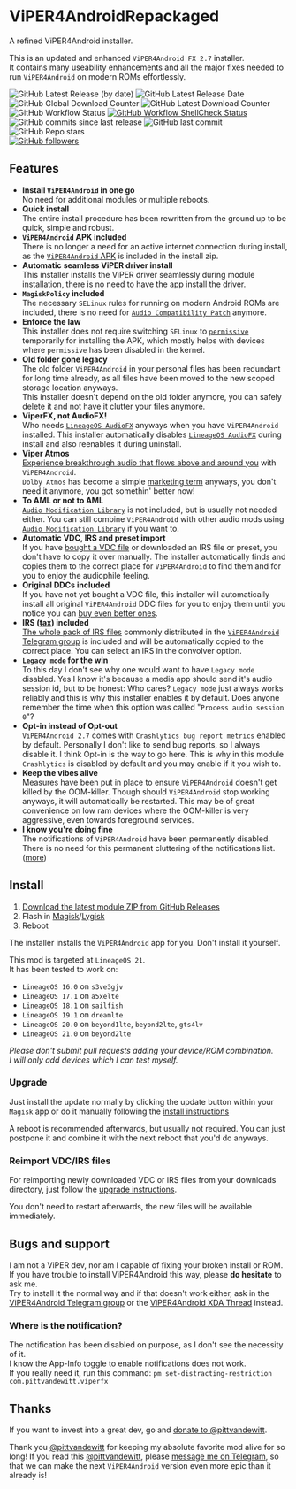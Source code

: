 # ViPER4AndroidRepackaged
A refined ViPER4Android installer.

This is an updated and enhanced `ViPER4Android FX 2.7` installer. \
It contains many useability enhancements and all the major fixes needed to run `ViPER4Android` on modern ROMs effortlessly.

![GitHub Latest Release (by date)](https://img.shields.io/github/v/release/programminghoch10/ViPER4AndroidRepackaged?label=latest&logo=github&display_name=release)
![GitHub Latest Release Date](https://img.shields.io/github/release-date/programminghoch10/ViPER4AndroidRepackaged?logo=github) \
![GitHub Global Download Counter](https://img.shields.io/github/downloads/programminghoch10/Viper4AndroidRepackaged/total?logo=github)
![GitHub Latest Download Counter](https://img.shields.io/github/downloads/programminghoch10/Viper4AndroidRepackaged/latest/total?logo=github) \
![GitHub Workflow Status](https://img.shields.io/github/actions/workflow/status/programminghoch10/ViPER4AndroidRepackaged/build.yml?logo=github%20actions&logoColor=white)
[![GitHub Workflow ShellCheck Status](https://img.shields.io/github/actions/workflow/status/programminghoch10/ViPER4AndroidRepackaged/shellcheck.yml?logo=github%20actions&logoColor=white&label=shellcheck)](https://github.com/programminghoch10/ViPER4AndroidRepackaged/actions/workflows/shellcheck.yml)
![GitHub commits since last release](https://img.shields.io/github/commits-since/programminghoch10/ViPER4AndroidRepackaged/latest?logo=git&logoColor=white)
![GitHub last commit](https://img.shields.io/github/last-commit/programminghoch10/ViPER4AndroidRepackaged?logo=git&logoColor=white) \
![GitHub Repo stars](https://img.shields.io/github/stars/programminghoch10/ViPER4AndroidRepackaged?style=social) \
[![GitHub followers](https://img.shields.io/github/followers/programminghoch10?style=social)](https://github.com/programminghoch10)

## Features

* **Install `ViPER4Android` in one go** \
  No need for additional modules or multiple reboots.
* **Quick install** \
  The entire install procedure has been rewritten from the ground up
  to be quick, simple and robust.
* **`ViPER4Android` APK included** \
  There is no longer a need for an active internet connection during install,
  as the [`ViPER4Android` APK](https://zackptg5.com/downloads/v4afx.apk)
  is included in the install zip.
* **Automatic seamless ViPER driver install** \
  This installer installs the ViPER driver seamlessly during module installation,
  there is no need to have the app install the driver.
* **`MagiskPolicy` included** \
  The necessary `SELinux` rules for running on modern Android ROMs are included,
  there is no need for [`Audio Compatibility Patch`](https://github.com/Magisk-Modules-Repo/acp) anymore.
* **Enforce the law** \
  This installer does not require switching `SELinux` to
  [`permissive`](https://stopdisablingselinux.com/)
  temporarily for installing the APK,
  which mostly helps with devices where `permissive` has been disabled in the kernel.
* **Old folder gone legacy** \
  The old folder `ViPER4Android` in your personal files has been redundant for long time already,
  as all files have been moved to the new scoped storage location anyways. \
  This installer doesn't depend on the old folder anymore,
  you can safely delete it and not have it clutter your files anymore.
* **ViperFX, not AudioFX!** \
  Who needs [`LineageOS AudioFX`](https://github.com/LineageOS/android_packages_apps_AudioFX) anyways
  when you have `ViPER4Android` installed.
  This installer automatically disables
  [`LineageOS AudioFX`](https://github.com/LineageOS/android_packages_apps_AudioFX)
  during install and also reenables it during uninstall.
* **Viper Atmos** \
  [Experience breakthrough audio that flows above and around you](https://github.com/LineageOS/android_hardware_samsung/blob/2359bd00227d706a9dda5378e7537b2e43e3c965/dap/res/values/strings.xml#L10)
  with `ViPER4Android`. \
  `Dolby Atmos` has become a simple
  [marketing term](https://www.youtube.com/watch?v=ua-JnXlDcTU)
  anyways, you don't need it anymore, you got somethin' better now!
* **To AML or not to AML** \
  [`Audio Modification Library`](https://github.com/Magisk-Modules-Repo/aml) is not included,
  but is usually not needed either.
  You can still combine `ViPER4Android` with other audio mods
  using [`Audio Modification Library`](https://github.com/Magisk-Modules-Repo/aml) if you want to.
* **Automatic VDC, IRS and preset import** \
  If you have [bought a VDC file](https://t.me/vdcservice)
  or downloaded an IRS file or preset,
  you don't have to copy it over manually.
  The installer automatically finds and copies them to the correct place
  for `ViPER4Android` to find them
  and for you to enjoy the audiophile feeling.
* **Original DDCs included** \
  If you have not yet bought a VDC file,
  this installer will automatically install all original `ViPER4Android` DDC files
  for you to enjoy them
  until you notice you can [buy even better ones](https://t.me/vdcservice).
* **IRS ([tax](https://www.youtube.com/results?search_query=kitboga+irs+scammer)) included** \
  [The whole pack of IRS files](https://drive.google.com/file/d/1Bii6ER0cNgHMspVozMIfYfFAu3l16d_-/view?usp=sharing)
  commonly distributed in the
  [`ViPER4Android` Telegram group](https://t.me/ViPER4AndroidFX)
  is included and will be automatically copied to the correct place.
  You can select an IRS in the convolver option.
* **`Legacy mode` for the win** \
  To this day I don't see why one would want to have `Legacy mode` disabled.
  Yes I know it's because a media app should send it's audio session id, but to be honest:
  Who cares?
  `Legacy mode` just always works reliably and this is why this installer enables it by default.
  Does anyone remember the time when this option was called "`Process audio session 0`"?
* **Opt-in instead of Opt-out** \
  `ViPER4Android 2.7` comes with `Crashlytics bug report metrics` enabled by default.
  Personally I don't like to send bug reports, so I always disable it.
  I think Opt-in is the way to go here.
  This is why in this module `Crashlytics` is disabled by default and you may enable if it you wish to.
* **Keep the vibes alive** \
  Measures have been put in place to ensure `ViPER4Android` doesn't get killed by the OOM-killer.
  Though should `ViPER4Android` stop working anyways, it will automatically be restarted.
  This may be of great convenience on low ram devices
  where the OOM-killer is very aggressive,
  even towards foreground services.
* **I know you're doing fine** \
  The notifications of `ViPER4Android` have been permanently disabled.
  There is no need for this permanent cluttering of the notifications list.
  ([more](#where-is-the-notification))

## Install

1. [Download the latest module ZIP from GitHub Releases](https://github.com/programminghoch10/ViPER4AndroidRepackaged/releases)
1. Flash in [Magisk](https://github.com/topjohnwu/Magisk)/[Lygisk](https://github.com/programminghoch10/Lygisk)
1. Reboot

The installer installs the `ViPER4Android` app for you.
Don't install it yourself.

This mod is targeted at `LineageOS 21`. \
It has been tested to work on:
* `LineageOS 16.0` on `s3ve3gjv`
* `LineageOS 17.1` on `a5xelte`
* `LineageOS 18.1` on `sailfish`
* `LineageOS 19.1` on `dreamlte`
* `LineageOS 20.0` on `beyond1lte`, `beyond2lte`, `gts4lv`
* `LineageOS 21.0` on `beyond2lte`

_Please don't submit pull requests adding your device/ROM combination._ \
_I will only add devices which I can test myself._

### Upgrade

Just install the update normally
by clicking the update button within your `Magisk` app
or do it manually following the [install instructions](#install)

A reboot is recommended afterwards,
but usually not required.
You can just postpone it
and combine it with the next reboot that you'd do anyways.

### Reimport VDC/IRS files

For reimporting newly downloaded VDC or IRS files
from your downloads directory,
just follow the [upgrade instructions](#upgrade).

You don't need to restart afterwards,
the new files will be available immediately.

## Bugs and support

I am not a ViPER dev, nor am I capable of fixing your broken install or ROM. \
If you have trouble to install ViPER4Android this way, please **do hesitate** to ask me. \
Try to install it the normal way and if that doesn't work either,
ask in the
[ViPER4Android Telegram group](https://t.me/ViPER4AndroidFX)
or the
[ViPER4Android XDA Thread](https://forum.xda-developers.com/android/apps-games/app-viper4android-fx-2-6-0-0-t3774651)
instead.

### Where is the notification?
The notification has been disabled on purpose,
as I don't see the necessity of it. \
I know the App-Info toggle to enable notifications does not work. \
If you really need it, run this command:
`pm set-distracting-restriction com.pittvandewitt.viperfx`

## Thanks

If you want to invest into a great dev,
go and [donate to @pittvandewitt](https://www.paypal.com/donate/?cmd=_s-xclick&hosted_button_id=53H9TP89FLWUU).

Thank you
[@pittvandewitt](https://github.com/pittvandewitt)
for keeping my absolute favorite mod alive for so long!
If you read this [@pittvandewitt](https://t.me/pittvandewitt),
please [message me on Telegram](https://t.me/programminghoch10),
so that we can make the next `ViPER4Android` version even more epic than it already is!
